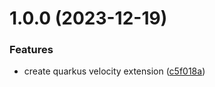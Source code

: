 # 1.0.0 (2023-12-19)


### Features

* create quarkus velocity extension ([c5f018a](https://github.com/CycriLabs/quarkus-velocity/commit/c5f018ab6eec29909bff41a0581bd0b46f4c59fe))
